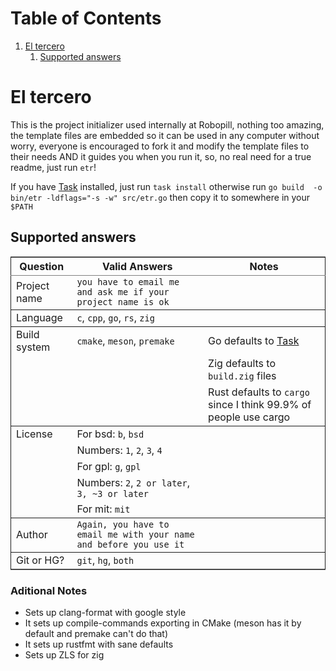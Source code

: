 
# Table of Contents

1.  [El tercero](#orga50414f)
    1.  [Supported answers](#org4e8de3b)



<a id="orga50414f"></a>

# El tercero

This is the project initializer used internally at Robopill,
nothing too amazing, the template files are embedded 
so it can be used in any computer without worry,
everyone is encouraged to fork it 
and modify the template files to their needs
AND it guides you when you run it, so, no real
need for a true readme, just run `etr`!

If you have [Task](https://github.com/go-task/task) installed, just run `task install` otherwise run `go build  -o bin/etr -ldflags="-s -w" src/etr.go` then copy it to somewhere in your `$PATH`


<a id="org4e8de3b"></a>

## Supported answers

<table border="2" cellspacing="0" cellpadding="6" rules="groups" frame="hsides">


<colgroup>
<col  class="org-left" />

<col  class="org-left" />

<col  class="org-left" />
</colgroup>
<thead>
<tr>
<th scope="col" class="org-left">Question</th>
<th scope="col" class="org-left">Valid Answers</th>
<th scope="col" class="org-left">Notes</th>
</tr>
</thead>

<tbody>
<tr>
<td class="org-left">Project name</td>
<td class="org-left"><code>you have to email me and ask me if your project name is ok</code></td>
<td class="org-left">&#xa0;</td>
</tr>
</tbody>

<tbody>
<tr>
<td class="org-left">Language</td>
<td class="org-left"><code>c</code>, <code>cpp</code>, <code>go</code>, <code>rs</code>, <code>zig</code></td>
<td class="org-left">&#xa0;</td>
</tr>
</tbody>

<tbody>
<tr>
<td class="org-left">Build system</td>
<td class="org-left"><code>cmake</code>, <code>meson</code>, <code>premake</code></td>
<td class="org-left">Go defaults to <a href="https://github.com/go-task/task">Task</a></td>
</tr>


<tr>
<td class="org-left">&#xa0;</td>
<td class="org-left">&#xa0;</td>
<td class="org-left">Zig defaults to <code>build.zig</code> files</td>
</tr>


<tr>
<td class="org-left">&#xa0;</td>
<td class="org-left">&#xa0;</td>
<td class="org-left">Rust defaults to <code>cargo</code> since I think 99.9% of people use cargo</td>
</tr>
</tbody>

<tbody>
<tr>
<td class="org-left">License</td>
<td class="org-left">For bsd: <code>b</code>, <code>bsd</code></td>
<td class="org-left">&#xa0;</td>
</tr>


<tr>
<td class="org-left">&#xa0;</td>
<td class="org-left">Numbers: <code>1</code>, <code>2</code>, <code>3</code>, <code>4</code></td>
<td class="org-left">&#xa0;</td>
</tr>


<tr>
<td class="org-left">&#xa0;</td>
<td class="org-left">For gpl: <code>g</code>, <code>gpl</code></td>
<td class="org-left">&#xa0;</td>
</tr>


<tr>
<td class="org-left">&#xa0;</td>
<td class="org-left">Numbers: <code>2</code>, <code>2 or later</code>, <code>3, ~3 or later</code></td>
<td class="org-left">&#xa0;</td>
</tr>


<tr>
<td class="org-left">&#xa0;</td>
<td class="org-left">For mit: <code>mit</code></td>
<td class="org-left">&#xa0;</td>
</tr>
</tbody>

<tbody>
<tr>
<td class="org-left">Author</td>
<td class="org-left"><code>Again, you have to email me with your name and before you use it</code></td>
<td class="org-left">&#xa0;</td>
</tr>
</tbody>

<tbody>
<tr>
<td class="org-left">Git or HG?</td>
<td class="org-left"><code>git</code>, <code>hg</code>, <code>both</code></td>
<td class="org-left">&#xa0;</td>
</tr>
</tbody>
</table>


### Aditional Notes

-   Sets up clang-format with google style
-   It sets up compile-commands exporting in CMake (meson has it by default and premake can't do that)
-   It sets up rustfmt with sane defaults
-   Sets up ZLS for zig

